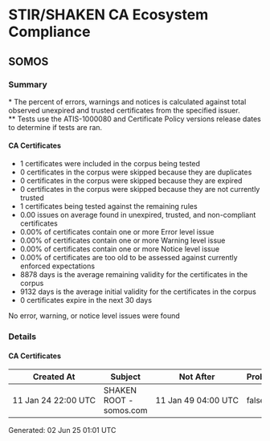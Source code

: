 # STIR/SHAKEN CA Ecosystem Compliance

## SOMOS

### Summary

\* The percent of errors, warnings and notices is calculated against total observed unexpired and trusted certificates from the specified issuer.\
\*\* Tests use the ATIS-1000080 and Certificate Policy versions release dates to determine if tests are ran.

#### CA Certificates

- 1 certificates were included in the corpus being tested
- 0 certificates in the corpus were skipped because they are duplicates
- 0 certificates in the corpus were skipped because they are expired
- 0 certificates in the corpus were skipped because they are not currently trusted
- 1 certificates being tested against the remaining rules
- 0.00 issues on average found in unexpired, trusted, and non-compliant certificates
- 0.00% of certificates contain one or more Error level issue
- 0.00% of certificates contain one or more Warning level issue
- 0.00% of certificates contain one or more Notice level issue
- 0.00% of certificates are too old to be assessed against currently enforced expectations
- 8878 days is the average remaining validity for the certificates in the corpus
- 9132 days is the average initial validity for the certificates in the corpus
- 0 certificates expire in the next 30 days

No error, warning, or notice level issues were found

### Details

#### CA Certificates

| Created At | Subject | Not After | Problems | Link |
|------------|---------|-----------|----------|------|
| 11&#160;Jan&#160;24&#160;22:00&#160;UTC | SHAKEN ROOT - somos.com | 11&#160;Jan&#160;49&#160;04:00&#160;UTC | false | [view](CERTS/c704a027cedcc2c7286829920fef2397cc7e7bce7eb337a587e9494be9389462/README.md) |


Generated: 02 Jun 25 01:01 UTC